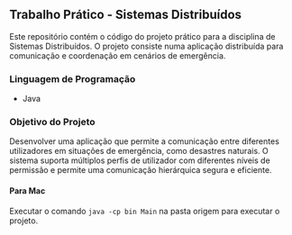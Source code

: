 ## Trabalho Prático - Sistemas Distribuídos

Este repositório contém o código do projeto prático para a disciplina de Sistemas Distribuídos. O projeto consiste numa aplicação distribuída para comunicação e coordenação em cenários de emergência.

### Linguagem de Programação
- Java

### Objetivo do Projeto
Desenvolver uma aplicação que permite a comunicação entre diferentes utilizadores em situações de emergência, como desastres naturais. O sistema suporta múltiplos perfis de utilizador com diferentes níveis de permissão e permite uma comunicação hierárquica segura e eficiente.

#### Para Mac
Executar o comando `java -cp bin Main` na pasta origem para executar o projeto. 
